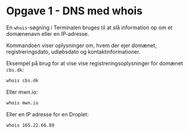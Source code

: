# Opgave 1 - DNS med whois

En `whois`-søgning i Terminalen bruges til at slå information op om et domænenavn eller en IP-adresse. 

Kommandoen viser oplysninger om, hvem der ejer domænet, registreringsdato, udløbsdato og kontaktinformationer.

Eksempel på brug for at vise vise registreringsoplysninger for domænet `cbs.dk`:

```sh
whois cbs.dk
```

Eller mwn.io:

```sh
whois mwn.io
```

Eller en IP adresse for en Droplet:

```sh
whois 165.22.66.89
```